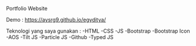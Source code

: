 Portfolio Website

Demo : https://aysrg9.github.io/egyditya/

Teknologi yang saya gunakan :
-HTML
-CSS
-JS
-Bootstrap
-Bootstrap Icon
-AOS
-Tilt JS
-Particle JS
-Github
-Typed JS
